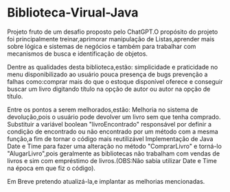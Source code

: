 # Biblioteca-Virual-Java
Projeto fruto de um desafio proposto pelo ChatGPT.O propósito do projeto foi principalmente treinar,aprimorar manipulação de Listas,aprender mais sobre lógica e sistemas de negócios e também para trabalhar com mecanismos de busca e identificação de objetos.

Dentre as qualidades desta biblioteca,estão: 
simplicidade e praticidade no menu disponibilizado ao usuário
pouca presença de bugs
prevenção a falhas como:comprar mais do que o estoque disponível oferece e conseguir buscar um livro digitando título na opção de autor ou autor na opção de título.

Entre os pontos a serem melhorados,estão:
Melhoria no sistema de devolução,pois o usuário pode devolver um livro sem que tenha comprado.
Substituir a variável boolean "livroEncontrado" responsável por definir a condição de encontrado ou não encontrado por um método com a mesma função,a fim de tornar o código mais reutilizável
Implementação de Java Date e Time para fazer uma alteração no método "ComprarLivro" e torná-lo "AlugarLivro",pois geralmente as bibliotecas não trabalham com vendas de livros e sim com empréstimo de livros.(OBS:Não sabia utilizar Date e Time na época em que fiz o código).

Em Breve pretendo atualizá-la,e implantar as melhorias mencionadas.
